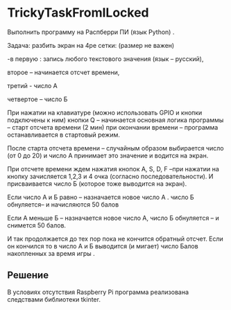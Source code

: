 # TrickyTaskFromILocked
Выполнить программу на Распберри ПИ (язык Python) .

Задача: разбить экран на 4ре сетки: (размер не важен) 

-в первую : запись любого текстового значения (язык – русский),

 второе – начинается отсчет времени,

 третий -  число А

четвертое – число Б

При нажатии на клавиатуре (можно использовать GPIO и кнопки подключены к ним) кнопки Q – начинается основная логика программы – старт отсчета времени (2 мин) при окончании времени – программа останавливается в стартовый режим.

После старта отсчета времени – случайным образом выбирается число (от 0 до 20) и число А принимает это значение и водится на экран.

При отсчете времени ждем нажатия кнопок A, S, D, F –при нажатии на кнопку зачисляется 1,2,3 и 4 очка (согласно последовательности). И присваивается число Б  (которое тоже выводится на экран).

Если число А и Б равно – назначается новое число  А . число Б обнуляется– и начисляются 50 балов

Если А меньше Б – назначается новое число А, число Б обнуляется – и снимется 50 балов.

И так продолжается до тех пор пока не кончится обратный отсчет. Если он кончился то в число А и Б выводится (и мигает) число Балов накопленных за время игры .

Решение
-------------------------
В условиях отсутствия Raspberry Pi программа реализована следствами библиотеки tkinter.

